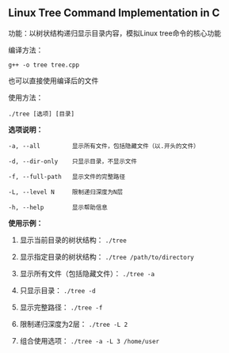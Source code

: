 ## Linux Tree Command Implementation in C

功能：以树状结构递归显示目录内容，模拟Linux tree命令的核心功能

编译方法：
```shell
g++ -o tree tree.cpp
```
也可以直接使用编译后的文件

使用方法：
```shell
./tree [选项] [目录]
```
**选项说明：**

`-a, --all         显示所有文件，包括隐藏文件（以.开头的文件）`

`-d, --dir-only    只显示目录，不显示文件`

`-f, --full-path   显示文件的完整路径`

`-L, --level N     限制递归深度为N层`

`-h, --help        显示帮助信息`

**使用示例：**

1. 显示当前目录的树状结构：
    `./tree`
 
2. 显示指定目录的树状结构：
       `./tree /path/to/directory`
    
3. 显示所有文件（包括隐藏文件）：
         `./tree -a`
    
4. 只显示目录：
         `./tree -d`
    
5. 显示完整路径：
         `./tree -f`
    
6. 限制递归深度为2层：
         `./tree -L 2`
    
7. 组合使用选项：
         `./tree -a -L 3 /home/user`
